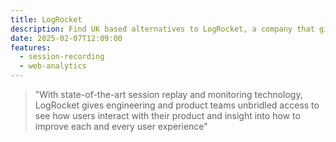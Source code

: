 ```yaml
---
title: LogRocket
description: Find UK based alternatives to LogRocket, a company that gives engineering and product teams unbridled access to see how users interact with their product
date: 2025-02-07T12:09:00
features:
  - session-recording
  - web-analytics
---
```

> "With state-of-the-art session replay and monitoring technology, LogRocket gives engineering and product teams unbridled access to see how users interact with their product and insight into how to improve each and every user experience"
